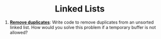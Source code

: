 <h1 align="center" style="border-bottom: none;"> Linked Lists </h1>

[Remove duplicates]: ../src/algorithmic/llists.py#L68


1. **[Remove duplicates]**: Write code to remove duplicates from an unsorted linked list. 
How would you solve this problem if a temporary buffer is not allowed?
